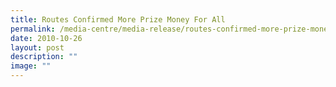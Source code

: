 ```yaml
---
title: Routes Confirmed More Prize Money For All
permalink: /media-centre/media-release/routes-confirmed-more-prize-money-for-all/
date: 2010-10-26
layout: post
description: ""
image: ""
---
```

